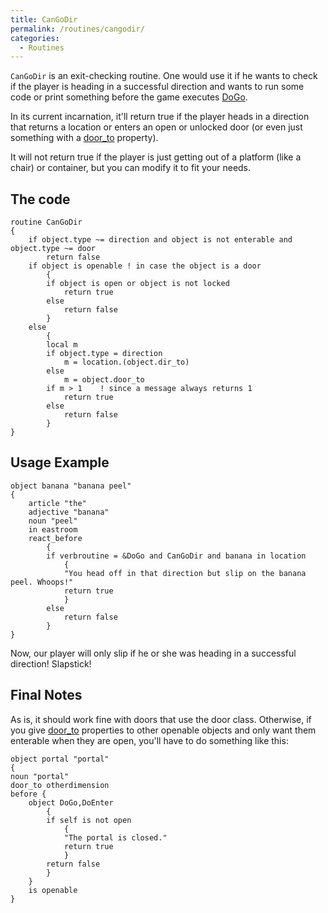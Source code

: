 ```yaml
---
title: CanGoDir
permalink: /routines/cangodir/
categories: 
  - Routines
---
```


`CanGoDir` is an exit-checking routine. One would use it if he wants to
check if the player is heading in a successful direction and wants to
run some code or print something before the game executes
[DoGo](DoGo).

In its current incarnation, it'll return true if the player heads in a
direction that returns a location or enters an open or unlocked door (or
even just something with a [door_to](Door_to) property).

It will not return true if the player is just getting out of a platform
(like a chair) or container, but you can modify it to fit your needs.

## The code

    routine CanGoDir
    {
        if object.type ~= direction and object is not enterable and object.type ~= door
            return false
        if object is openable ! in case the object is a door
            {
            if object is open or object is not locked
                return true
            else
                return false
            }
        else
            {
            local m
            if object.type = direction
                m = location.(object.dir_to)
            else
                m = object.door_to
            if m > 1    ! since a message always returns 1
                return true
            else
                return false
            }
    }

## Usage Example

    object banana "banana peel"
    {
        article "the"
        adjective "banana"
        noun "peel"
        in eastroom
        react_before
            {
            if verbroutine = &DoGo and CanGoDir and banana in location
                {
                "You head off in that direction but slip on the banana peel. Whoops!"
                return true
                }
            else
                return false
            }
    }

Now, our player will only slip if he or she was heading in a successful
direction! Slapstick!

## Final Notes

As is, it should work fine with doors that use the door class.
Otherwise, if you give [door_to](Door_to) properties to
other openable objects and only want them enterable when they are open,
you'll have to do something like this:

    object portal "portal"
    {
    noun "portal"
    door_to otherdimension
    before {
        object DoGo,DoEnter
            {
            if self is not open
                {
                "The portal is closed."
                return true
                }
            return false
            }
        }
        is openable
    }
